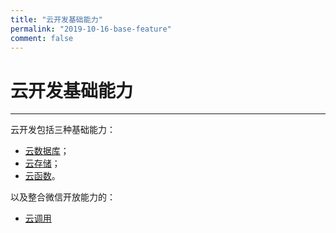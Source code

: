 ```yaml
---
title: "云开发基础能力"
permalink: "2019-10-16-base-feature"
comment: false
---
```


# 云开发基础能力

---

云开发包括三种基础能力：
- [云数据库](/2019-09-03-clouddatabase-summary/)；
- [云存储](/2019-09-03-cloudstorage-summary/)；
- [云函数](/2019-09-03-cloudfunction-summary/)。

以及整合微信开放能力的：
- [云调用](/2019-09-03-cloudinvoke-summary/)
